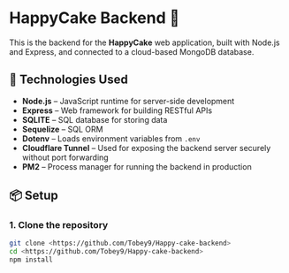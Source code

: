 # HappyCake Backend 🎂

This is the backend for the **HappyCake** web application, built with Node.js and Express, and connected to a cloud-based MongoDB database.

## 🚀 Technologies Used

- **Node.js** – JavaScript runtime for server-side development
- **Express** – Web framework for building RESTful APIs
- **SQLITE** – SQL database for storing data
- **Sequelize** – SQL ORM
- **Dotenv** – Loads environment variables from `.env`
- **Cloudflare Tunnel** – Used for exposing the backend server securely without port forwarding
- **PM2** – Process manager for running the backend in production

## 📦 Setup

### 1. Clone the repository

```bash
git clone <https://github.com/Tobey9/Happy-cake-backend>
cd <https://github.com/Tobey9/Happy-cake-backend>
npm install
```
